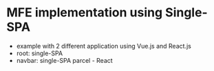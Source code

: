 # MFE implementation using Single-SPA

- example with 2 different application using Vue.js and React.js
- root: single-SPA
- navbar: single-SPA parcel - React
